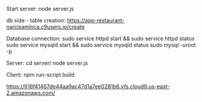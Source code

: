 Start server: node server.js

db side - table creation: https://app-restaurant-narcisaminca.c9users.io/create

Database connection:
sudo service httpd start && sudo service httpd status
sudo service mysqld start && sudo service mysqld status
sudo mysql -uroot -p

Server:
cd server/
node server.js

Client:
npm run-script build

https://616f41467de44aa9ac47d1a7ee0281b6.vfs.cloud9.us-east-2.amazonaws.com/
